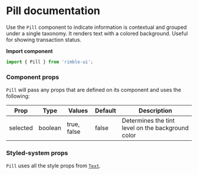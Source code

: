 # Pill documentation

Use the `Pill` component to indicate information is contextual and grouped under a single taxonomy. It renders text with a colored background. Useful for showing transaction status.

**Import component**

```jsx
import { Pill } from 'rimble-ui';
```

<!-- STORY -->

### Component props

`Pill` will pass any props that are defined on its component and uses the following:

| Prop     | Type    | Values      | Default | Description                                       |
| -------- | ------- | ----------- | ------- | ------------------------------------------------- |
| selected | boolean | true, false | false   | Determines the tint level on the background color |

### Styled-system props

`Pill` uses all the style props from [`Text`](https://consensys.github.io/rimble-ui/?path=/story/components-text--documentation).

